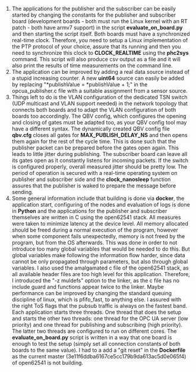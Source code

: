 1. The applications for the publisher and the subscriber can be easily started by 
changing the constants for the publisher and subscriber board (development boards - both must run the Linux 
kernel with an RT patch - both have armv7 support) in the script 
**evaluate_on_board.py** and then starting the script itself. Both boards must have a synchronized real-time clock. Therefore, you need to setup a Linux implementation of the PTP protocol of your choice, assure that its running and then you need to synchronize this clock to **CLOCK_REALTIME** using the **phc2sys** command. This script will also produce csv output 
as a file and it will also print the results of time measurements on the command line. 
2. The application can be improved by adding a real data source instead of a stupid increasing counter. 
A new **uint64** source can easily be added by replacing "*publishValue = *publishValue + 1;" in the opcua_publisher.c file 
with a suitable assignment from a sensor source.
3. Things left to do is the VLAN configuration of the dedicated TSN switch (UDP multicast and VLAN support needed) in the network 
topology that connects both boards and to adapt the VLAN configuration of both boards too accordingly. The QBV config, which configures 
the opening and closing of gates must be adapted too, as your QBV config tool may have a different syntax. The dynamically created QBV config file **qbv.cfg** closes all gates for 
**MAX_PUBLISH_DELAY_NS** and then opens them again for the rest of the cycle time. This is done such that the publisher packet can be 
prepared before the gates open again. This leads to little jitter during publishing. The subscriber board can leave all its gates open as 
it constantly listens for incoming packets. If the switch is configured properly, overall measured jitter should be pretty low. 
The period of operation is secured with a real-time operating system on publisher and subscriber side and the **clock_nanosleep** 
function assures that the publisher is waked to prepare the message before sending.
4. Some general information include that building is done via **docker**, the application start, configuring of 
the nodes and evaluation of logs is done in **Python** and the applications for the publisher and subscriber 
themselves are written in C using the open62541 stack. All measures were taken to minimize latency at the 
device level. All memory allocated should be freed during a normal execution of the program, however when some component fails 
unexpectedly, memory is not freed by the program, but from the OS afterwards. This was done in order to not introduce too many 
global variables that would be needed to do this. But global variables make following the information flow harder, 
since data cannot be only propagated through parameters, but also through global variables. I also used the amalgamated c file of 
the open62541 stack, as all available header files are too high level for this application. Therefore, I introduced 
the "-z muldefs" option to the linker, as the c file has no include guard and functions appear twice to the linker. 
Maybe performance can be improved by changing the standard queuing discipline of linux, which is pfifo_fast, to anything else.
I assured with the right ToS flags that the pubsub traffic is always on the fastest band. Each application starts three threads. 
One thread that does the 
setup and starts the other two threads: one thread for the OPC UA server (low priority) and one thread for publishing and 
subscribing (high priority). The latter two threads are configured to run on different cores. The **evaluate_on_board.py** 
script is written in a way that one board is enough to test the setup (simply set all connection constants of both boards to the 
same value). I had to a add a "git reset" in the **Dockerfile** as the current master (3e11f6ddba6167ce5cc179b9da613ac5d0e065f4) of open62541 
is not building.
